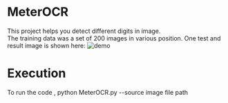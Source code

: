 # MeterOCR
This project helps you detect different digits in image.<br />
The training data was a set of 200 images in various position. One test and result image is shown here:
![demo](https://user-images.githubusercontent.com/87801152/130983373-a5ae1854-067e-4d97-b135-5efa770e54b7.png)
# Execution
To run the code , python MeterOCR.py --source image file path
